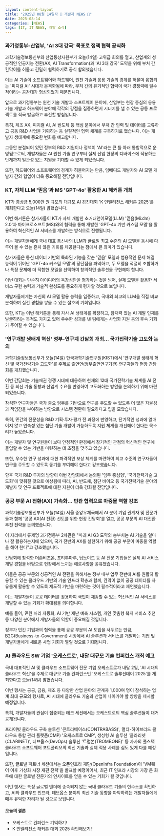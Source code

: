 ```yaml
---
layout: content-layout
title: "2025년 08월 14일자 📓 개발자 NEWS 📓"
date: 2025-08-14
categories: [NEWS]
tags: [IT, IT NEWS, 개발 소식]
---
```


### 과기정통부-산업부, 'AI 3대 강국' 목표로 정책 협력 공식화

과학기술정보통신부와 산업통상자원부가 오늘(14일) 고위급 회의를 열고, 산업계의 성공적인 인공지능 전환(AX, AI Transformation)과 'AI 3대 강국' 도약을 위해 부처 간 칸막이를 허물고 긴밀히 협력하기로 공식 합의했습니다. 

이는 AI 기술이 소프트웨어와 하드웨어, 원천 기술과 응용 기술의 경계를 허물며 융합되는 '피지컬 AI' 시대가 본격화됨에 따라, 부처 간의 유기적인 협력이 국가 경쟁력에 필수적이라는 공감대가 형성되었기 때문입니다. 

앞으로 과기정통부는 원천 기술 개발과 소프트웨어 분야에, 산업부는 현장 중심의 응용 기술 개발과 하드웨어 분야에 각각의 강점을 집중하면서 시너지를 낼 수 있는 공동 프로젝트를 적극 발굴하고 추진할 방침입니다. 

특히, 제조 AX, 피지컬 AI, AI 반도체 등 핵심 분야에서 부처 간 인력 및 데이터를 교류하고 공동 R&D 사업을 기획하는 등 실질적인 협력 체계를 구축하기로 했습니다. 이는 개발자 생태계에 중요한 변화를 예고합니다. 

그동안 분절되어 있던 정부의 R&D 지원이나 정책이 'AI'라는 큰 틀 아래 통합적으로 운영됨으로써, 개발자들은 AI 원천 기술 연구부터 실제 산업 현장의 디바이스에 적용하는 단계까지 일관성 있는 지원을 기대할 수 있게 되었습니다. 

또한, 하드웨어와 소프트웨어의 경계가 허물어지는 만큼, 임베디드 개발자와 AI 모델 개발자 간의 협업이 더욱 중요해질 전망입니다.

### KT, 자체 LLM '믿음'과 MS 'GPT-4o' 활용한 AI 해커톤 개최

KT가 총상금 5,000만 원 규모의 대규모 AI 경진대회 'K 인텔리전스 해커톤 2025'를 개최한다고 오늘(14일) 밝혔습니다. 

이번 해커톤은 참가자들이 KT가 자체 개발한 초거대언어모델(LLM) '믿음(Mi:dm) 2.0'과 마이크로소프트(MS)와의 협력을 통해 개발한 'GPT-4o 기반 커스텀 모델'을 활용하여 혁신적인 AI 서비스를 개발하는 방식으로 진행됩니다. 

이는 개발자들에게 국내 대표 통신사의 LLM과 글로벌 최고 수준의 AI 모델을 동시에 다루어 볼 수 있는 흔치 않은 기회를 제공한다는 점에서 큰 의미가 있습니다. 

참가자들은 통신 데이터 기반의 특화된 기능을 갖춘 '믿음' 모델과 범용적인 문제 해결 능력이 뛰어난 'GPT-4o 커스텀 모델'의 장단점을 파악하고, 두 모델을 적절히 조합하거나 특정 문제에 더 적합한 모델을 선택하여 창의적인 솔루션을 구현해야 합니다. 

이번 대회는 단순히 아이디어의 독창성만을 평가하는 것을 넘어, 실제 모델을 활용한 서비스 구현 능력과 기술적 완성도를 중요하게 평가할 것으로 보입니다. 

개발자들에게는 자신의 AI 모델 활용 능력을 입증하고, 국내외 최고의 LLM을 직접 비교 분석하며 실전 경험을 쌓을 수 있는 절호의 기회입니다. 

또한, KT는 이번 해커톤을 통해 자사 AI 생태계를 확장하고, 잠재력 있는 AI 개발 인재를 발굴하려는 목적도 가지고 있어 우수한 성과를 낸 팀에게는 사업화 지원 등의 후속 기회가 주어질 수 있습니다.

### '연구개발 생태계 혁신' 정부-연구계 간담회 개최… 국가전략기술 고도화 논의

과학기술정보통신부가 오늘(14일) 한국과학기술연구원(KIST)에서 '연구개발 생태계 혁신 및 국가전략기술 고도화'를 주제로 출연연(정부출연연구기관) 연구자들과 현장 간담회를 개최했습니다. 

이번 간담회는 기술패권 경쟁 시대에 대응하여 현재의 12대 국가전략기술 체계를 AI 전환 등 최신 기술 동향과 산업계 수요를 반영하여 고도화하는 방안을 논의하기 위해 마련되었습니다. 

참석한 연구자들은 국가 중요 임무를 기반으로 연구를 주도할 수 있도록 더 많은 자율성과 책임감을 부여하는 방향으로 시스템 전환이 필요하다고 입을 모았습니다. 

특히, 민간의 전문성을 R&D 기획·투자·평가 전 과정에 반영하고, 단기적인 성과에 얽매이지 않고 연속성 있는 첨단 기술 개발이 가능하도록 지원 체계를 개선해야 한다는 목소리가 높았습니다. 

이는 개발자 및 연구원들이 보다 안정적인 환경에서 장기적인 관점의 혁신적인 연구에 몰입할 수 있는 기반을 마련하는 데 초점을 맞추고 있습니다. 

또한, 우수한 연구 성과에 대한 파격적인 보상 체계를 마련하여 최고 수준의 연구자들이 연구를 주도할 수 있도록 동기를 부여해야 한다고 강조했습니다. 

향후 국가 R&D 투자의 방향이 이번 간담회에서 논의된 '임무 중심형', '국가전략기술 고도화'에 맞춰질 것으로 예상됨에 따라, AI, 반도체, 첨단 바이오 등 국가전략기술 분야의 개발자 및 연구 프로젝트에 대한 지원이 더욱 강화될 전망입니다.

### 공공 부문 AI 전환(AX) 가속화… 민관 협력으로 마중물 역할 강조

과학기술정보통신부가 오늘(14일) 서울 중앙우체국에서 AI 분야 기업 관계자 및 전문가들과 함께 '공공 AX(AI 전환) 선도를 위한 현장 간담회'를 열고, 공공 부문의 AI 대전환 추진 전략을 논의했습니다. 

이 자리에서 류제명 과기정통부 2차관은 "미래 AI G3 도약의 승부처는 AI 기술을 얼마나 잘 활용하는지에 있으며, 국가 전반의 AX를 실현하기 위해 공공 부문이 마중물 역할을 해야 한다"고 강조했습니다. 

간담회에 참석한 더존비즈온, 포티투마루, 딥노이드 등 AI 전문 기업들은 실제 AI 서비스 개발 경험을 바탕으로 현장에서 느끼는 애로사항을 공유했습니다. 

이들은 공공 부문의 성공적인 AI 전환을 위해서는 정부 내부 업무 전반에 AI를 원활히 활용할 수 있는 클라우드 기반의 기술 인프라 확충과 함께, 칸막이 없이 공공 데이터를 자유롭게 활용할 수 있도록 제도적 기반을 마련하는 것이 필수적이라고 제언했습니다. 

이는 개발자들이 공공 데이터를 활용하여 국민이 체감할 수 있는 혁신적인 AI 서비스를 개발할 수 있는 기회가 확대됨을 의미합니다. 

예를 들어, 민원 처리 자동화, AI 기반 재난 예측 시스템, 개인 맞춤형 복지 서비스 추천 등 다양한 분야에서 개발자들의 역할이 중요해질 것입니다. 

정부가 민간 기업과의 협력을 통해 공공 부문의 AI 도입을 서두르는 만큼, B2G(Business-to-Government) 시장에서 AI 솔루션과 서비스를 개발하는 기업 및 개발자들에게 새로운 사업 기회가 열릴 것으로 기대됩니다.

### AI∙클라우드 SW 기업 '오케스트로', 내달 대규모 기술 컨퍼런스 개최 예고

국내 대표적인 AI 및 클라우드 소프트웨어 전문 기업 오케스트로가 내달 2일, 'AI 시대의 클라우드 혁신'을 주제로 대규모 기술 컨퍼런스인 '오케스트로 솔루션데이 2025'를 개최한다고 오늘(14일) 밝혔습니다. 

이번 행사는 공공, 금융, 제조 등 다양한 산업 분야의 관계자 1,000여 명이 참석하는 업계 최대 규모의 행사로, AI 시대에 클라우드 기술과 산업이 나아가야 할 방향을 제시할 예정입니다. 

특히, 개발자들의 관심이 집중되는 테크 세션에서는 오케스트로의 핵심 솔루션들이 대거 공개됩니다. 

프라이빗 클라우드 구축 솔루션 '콘트라베이스(CONTRABASS)', 멀티-하이브리드 클라우드 통합 관리 플랫폼(CMP) '오케스트로 CMP', 생성형 AI 솔루션 '클라리넷(CLARINET)', 데브옵스(DevOps) 솔루션 '트럼본(TROMBONE)' 등 자사의 풀스택 클라우드 소프트웨어 포트폴리오의 최신 기술과 실제 적용 사례를 심도 있게 다룰 예정입니다. 

또한, 글로벌 파트너 세션에서는 오픈인프라 재단(OpenInfra Foundation)이 'VM웨어 이후 가상화 시장 재편 전략'을 발표할 예정이어서, 최근 IT 인프라 시장의 가장 큰 화두에 대한 글로벌 전문가의 인사이트를 얻을 수 있는 기회가 될 것입니다. 

이번 행사는 특정 글로벌 벤더에 종속되지 않는 국내 클라우드 기술의 현주소를 확인하고, AI와 클라우드 인프라, 데브옵스 분야의 최신 기술 동향을 파악하려는 개발자들에게 매우 유익한 자리가 될 것으로 보입니다.

#### 오늘의 결론

- 오케스트로 컨퍼런스 기억하기!
- K 인텔리전스 해커톤 대회 2025 확인해보기!